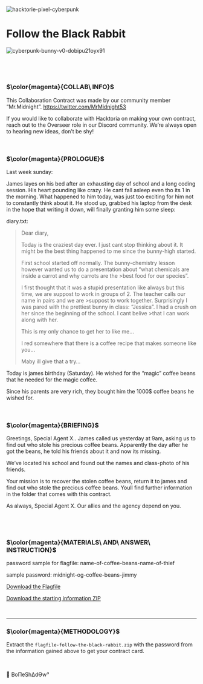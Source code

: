 ![hacktorie-pixel-cyberpunk](https://user-images.githubusercontent.com/117080369/210135718-2b467f21-bc81-438c-b856-2ceb3f8b4375.png)

# Follow the Black Rabbit
![cyberpunk-bunny-v0-dobipu21oyx91](https://user-images.githubusercontent.com/117080369/210542918-9bb4c23b-ef1f-4460-8231-a1e300b67b9c.png)

$~$
---

### $\color{magenta}{COLLAB\ INFO}$
This Collaboration Contract was made by our community member “Mr.Midnight”.
https://twitter.com/MrMidnight53

If you would like to collaborate with Hacktoria on making your own contract, reach out to the Overseer role in our Discord community. We’re always open to hearing new ideas, don’t be shy!

$~$

### $\color{magenta}{PROLOGUE}$
Last week sunday:

James layes on his bed after an exhausting day of school and a long coding session. His heart pounding like crazy. He cant fall asleep even tho its 1 in the morning. What happened to him today, was just too exciting for him not to constantly think about it. He stood up, grabbed his laptop from the desk in the hope that writing it down, will finally granting him some sleep:

diary.txt:

>Dear diary,
>
>Today is the craziest day ever. I just cant stop thinking about it. It might be the best thing happened to me since the bunny-high started.
>
>First school started off normally. The bunny-chemistry lesson however wanted us to do a presentation about “what chemicals are inside a carrot and why carrots are the >best food for our species”.
>
>I first thought that it was a stupid presentation like always but this time, we are suppost to work in groups of 2. The teacher calls our name in pairs and we are >suppost to work together. Surprisingly I was pared with the prettiest bunny in class: “Jessica”. I had a crush on her since the beginning of the school. I cant belive >that I can work along with her.
>
>This is my only chance to get her to like me…
>
>I red somewhere that there is a coffee recipe that makes someone like you…
>
>Maby ill give that a try…

Today is james birthday (Saturday). He wished for the “magic” coffee beans that he needed for the magic coffee.

Since his parents are very rich, they bought him the 1000$ coffee beans he wished for.

$~$

### $\color{magenta}{BRIEFING}$
Greetings, Special Agent X.. James called us yesterday at 9am, asking us to find out who stole his precious coffee beans. Apparently the day after he got the beans, he told his friends about it and now its missing.

We’ve located his school and found out the names and class-photo of his friends.

Your mission is to recover the stolen coffee beans, return it to james and find out who stole the precious coffee beans. Youll find further information in the folder that comes with this contract.

As always, Special Agent X. Our allies and the agency depend on you.

$~$
---

### $\color{magenta}{MATERIALS\ AND\ ANSWER\ INSTRUCTION}$
password sample for flagfile: name-of-coffee-beans-name-of-thief

sample password: midnight-og-coffee-beans-jimmy

<a href="https://hacktoria.com/wp-content/contracts/flags/flagfile-follow-the-black-rabbit.zip">Download the Flagfile</a>

<a href="https://hacktoria.com/wp-content/contracts/items/start-information-black-rabbit-2.zip">Download the starting information ZIP</a>

$~$

---

### $\color{magenta}{METHODOLOGY}$

Extract the `flagfile-follow-the-black-rabbit.zip` with the password from the information gained above to get your contract card.

$~$

📌 BoΠeShΔdϴw³
